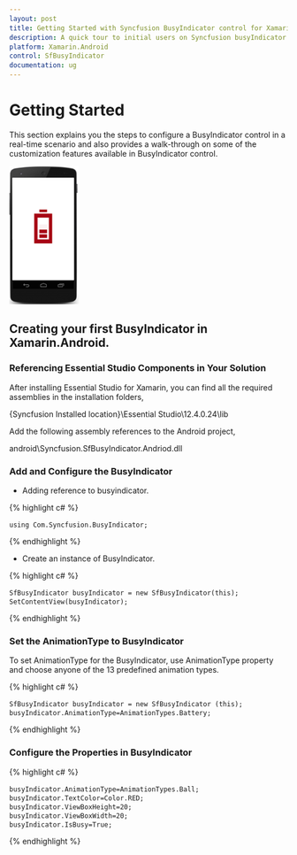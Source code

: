 ```yaml
---
layout: post
title: Getting Started with Syncfusion BusyIndicator control for Xamarin.Android
description: A quick tour to initial users on Syncfusion busyIndicator control for Xamarin.Android platform
platform: Xamarin.Android
control: SfBusyIndicator
documentation: ug
---
```


# Getting Started

This section explains you the steps to configure a BusyIndicator control in a real-time scenario and also provides a walk-through on some of the customization features available in BusyIndicator control.

![](images/Getting-Started_img1.png)
                                                           
## Creating your first BusyIndicator in Xamarin.Android.

### Referencing Essential Studio Components in Your Solution

After installing Essential Studio for Xamarin, you can find all the required assemblies in the installation folders,

{Syncfusion Installed location}\Essential Studio\12.4.0.24\lib

Add the following assembly references to the Android project,

android\Syncfusion.SfBusyIndicator.Andriod.dll

### Add and Configure the BusyIndicator

* Adding reference to busyindicator.

{% highlight c# %}

	using Com.Syncfusion.BusyIndicator; 

{% endhighlight %}

* Create an instance of BusyIndicator.

{% highlight c# %}
	
	SfBusyIndicator busyIndicator = new SfBusyIndicator(this);
    SetContentView(busyIndicator);
	
{% endhighlight %}

### Set the AnimationType to BusyIndicator

To set AnimationType for the BusyIndicator, use AnimationType property and choose anyone of the 13 predefined animation types. 

{% highlight c# %}

	SfBusyIndicator busyIndicator = new SfBusyIndicator (this); 
	busyIndicator.AnimationType=AnimationTypes.Battery;

{% endhighlight %}

### Configure the Properties in BusyIndicator

{% highlight c# %}
	
	busyIndicator.AnimationType=AnimationTypes.Ball;
	busyIndicator.TextColor=Color.RED;
	busyIndicator.ViewBoxHeight=20;
	busyIndicator.ViewBoxWidth=20;
	busyIndicator.IsBusy=True;
	
{% endhighlight %}



